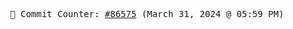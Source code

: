 <p align="center">
    <samp>
        📮 Commit Counter: <a href="https://github.com/Javascript-void0/Javascript-void0/commits/main">#86575</a> (March 31, 2024 @ 05:59 PM)
    </samp>
</p>